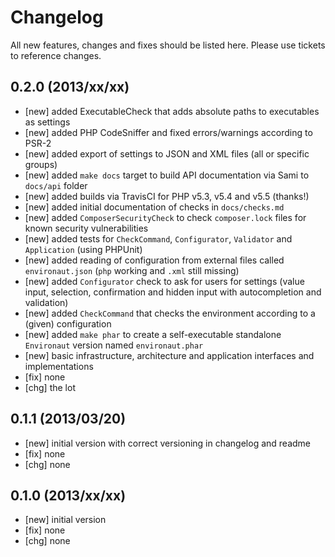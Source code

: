 # Changelog

All new features, changes and fixes should be listed here. Please use tickets
to reference changes.

## 0.2.0 (2013/xx/xx)

* [new] added ExecutableCheck that adds absolute paths to executables as settings
* [new] added PHP CodeSniffer and fixed errors/warnings according to PSR-2
* [new] added export of settings to JSON and XML files (all or specific groups)
* [new] added `make docs` target to build API documentation via Sami to `docs/api` folder
* [new] added builds via TravisCI for PHP v5.3, v5.4 and v5.5 (thanks!)
* [new] added initial documentation of checks in `docs/checks.md`
* [new] added `ComposerSecurityCheck` to check `composer.lock` files for known security vulnerabilities
* [new] added tests for `CheckCommand`, `Configurator`, `Validator`  and `Application` (using PHPUnit)
* [new] added reading of configuration from external files called `environaut.json` (`php` working and `.xml` still missing)
* [new] added `Configurator` check to ask for users for settings (value input, selection, confirmation and hidden input with autocompletion and validation)
* [new] added `CheckCommand` that checks the environment according to a (given) configuration
* [new] added `make phar` to create a self-executable standalone `Environaut` version named `environaut.phar`
* [new] basic infrastructure, architecture and application interfaces and implementations
* [fix] none
* [chg] the lot

## 0.1.1 (2013/03/20)

* [new] initial version with correct versioning in changelog and readme
* [fix] none
* [chg] none

## 0.1.0 (2013/xx/xx)

* [new] initial version
* [fix] none
* [chg] none
